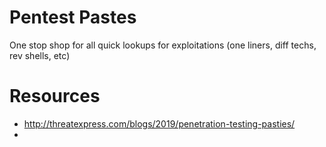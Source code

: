 # Pentest Pastes
One stop shop for all quick lookups for exploitations (one liners, diff techs, rev shells, etc)

# Resources
- http://threatexpress.com/blogs/2019/penetration-testing-pasties/
- 
